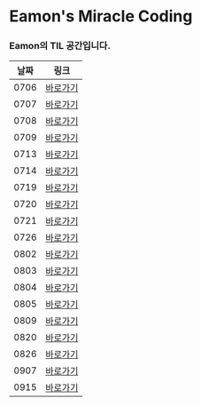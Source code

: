 # Eamon's Miracle Coding 

### Eamon의 TIL 공간입니다.

| 날짜 | 링크         |
| ---- | ------------ |
| 0706 | [바로가기](https://github.com/mico-members/miracle-coding/blob/eamon/TIL/TIL_210706.md) |
| 0707 | [바로가기](https://github.com/mico-members/miracle-coding/blob/eamon/TIL/TIL_210707.md) |
| 0708 | [바로가기](https://github.com/mico-members/miracle-coding/blob/eamon/TIL/TIL_210708.md) |
| 0709 | [바로가기](https://github.com/mico-members/miracle-coding/blob/eamon/TIL/TIL_210709.md) |
| 0713 | [바로가기](https://github.com/mico-members/miracle-coding/blob/eamon/TIL/TIL_210713.md) |
| 0714 | [바로가기](https://github.com/mico-members/miracle-coding/blob/eamon/TIL/TIL_210714.md) |
| 0719 | [바로가기](https://github.com/mico-members/miracle-coding/blob/eamon/TIL/TIL_210719.md) |
| 0720 | [바로가기](https://github.com/mico-members/miracle-coding/blob/eamon/TIL/TIL_210720.md) |
| 0721 | [바로가기](https://github.com/mico-members/miracle-coding/blob/eamon/TIL/TIL_210721.md) |
| 0726 | [바로가기](https://github.com/mico-members/miracle-coding/blob/eamon/TIL/TIL_210726.md) |
| 0802 | [바로가기](https://github.com/mico-members/miracle-coding/blob/eamon/TIL/TIL_210802.md) |
| 0803 | [바로가기](https://github.com/mico-members/miracle-coding/blob/eamon/TIL/TIL_210803.md) |
| 0804 | [바로가기](https://github.com/mico-members/miracle-coding/blob/eamon/TIL/TIL_210804.md) |
| 0805 | [바로가기](https://github.com/mico-members/miracle-coding/blob/eamon/TIL/TIL_210805.md) |
| 0809 | [바로가기](https://github.com/mico-members/miracle-coding/blob/eamon/TIL/TIL_210809.md) |
| 0820 | [바로가기](https://github.com/mico-members/miracle-coding/blob/eamon/TIL/TIL_210820.md) |
| 0826 | [바로가기](https://github.com/mico-members/miracle-coding/blob/eamon/TIL/TIL_210826.md) |
| 0907 | [바로가기](https://github.com/mico-members/miracle-coding/blob/eamon/TIL/TIL_210907.md) |
| 0915 | [바로가기](https://github.com/mico-members/miracle-coding/blob/eamon/TIL/TIL_210915.md) |